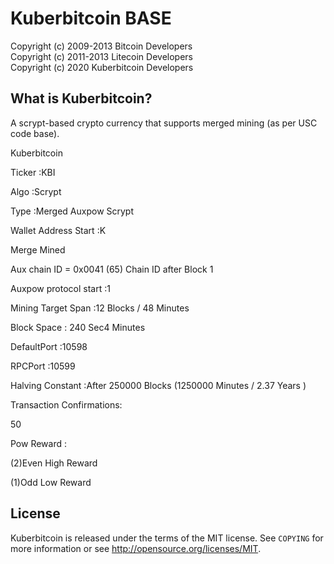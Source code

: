 Kuberbitcoin BASE 
================================

Copyright (c) 2009-2013 Bitcoin Developers  
Copyright (c) 2011-2013 Litecoin Developers  
Copyright (c) 2020 Kuberbitcoin Developers  

What is Kuberbitcoin?
----------------

A scrypt-based crypto currency that supports merged mining (as per USC code base).  

Kuberbitcoin

Ticker :KBI

Algo :Scrypt

Type :Merged Auxpow Scrypt

Wallet Address Start :K

Merge Mined

Aux chain ID = 0x0041 (65) Chain ID after Block 1

Auxpow protocol start :1

Mining Target Span :12 Blocks / 48 Minutes

Block Space : 240 Sec4 Minutes

DefaultPort :10598

RPCPort :10599

Halving Constant :After 250000 Blocks  (1250000 Minutes / 2.37 Years )


Transaction Confirmations:

50

Pow Reward :

(2)Even High Reward

(1)Odd Low Reward



License
-------

Kuberbitcoin is released under the terms of the MIT license. See `COPYING` for more
information or see http://opensource.org/licenses/MIT.


